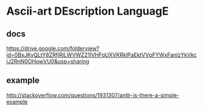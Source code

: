 Ascii-art DEscription LanguagE
===

docs
---

https://drive.google.com/folderview?id=0BxJKyQLtY8ZRfjRlLWVWZ21IVHFqUXVKRklPaEktVVpFYWxFanIzYkVkcjJ2RnN0OHowVU0&usp=sharing

example
---
http://stackoverflow.com/questions/1931307/antlr-is-there-a-simple-example
